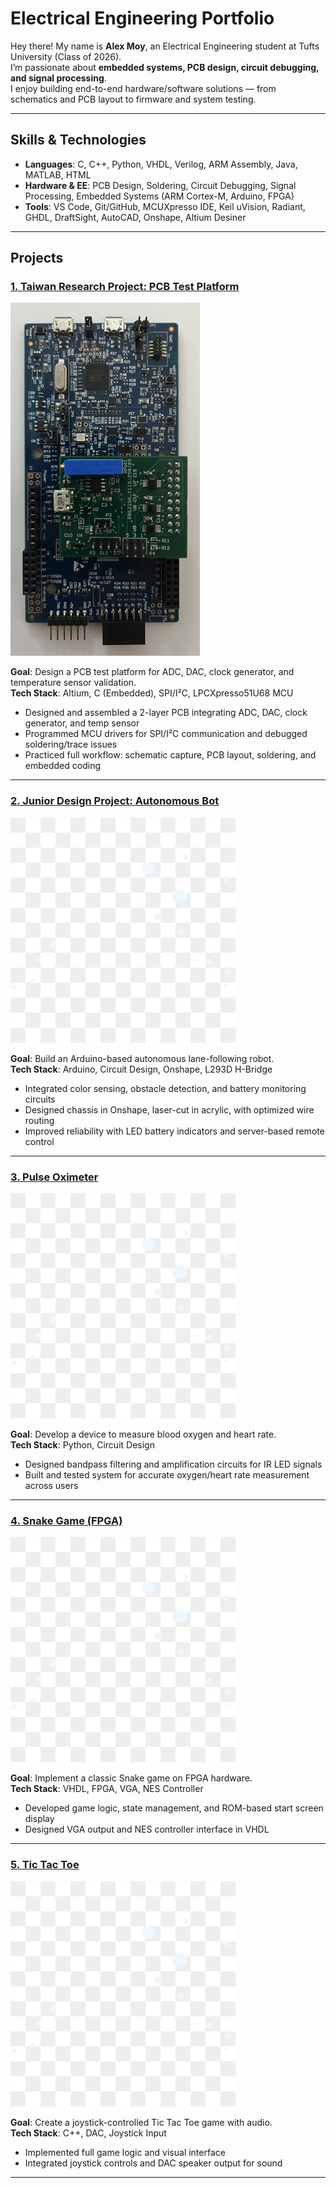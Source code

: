 # Electrical Engineering Portfolio

Hey there! My name is **Alex Moy**, an Electrical Engineering student at Tufts University (Class of 2026).  
I’m passionate about **embedded systems, PCB design, circuit debugging, and signal processing**.  
I enjoy building end-to-end hardware/software solutions — from schematics and PCB layout to firmware and system testing.

---

## Skills & Technologies

- **Languages**: C, C++, Python, VHDL, Verilog, ARM Assembly, Java, MATLAB, HTML  
- **Hardware & EE**: PCB Design, Soldering, Circuit Debugging, Signal Processing, Embedded Systems (ARM Cortex-M, Arduino, FPGA)  
- **Tools**: VS Code, Git/GitHub, MCUXpresso IDE, Keil uVision, Radiant, GHDL, DraftSight, AutoCAD, Onshape, Altium Desiner  

---

## Projects

### [1. Taiwan Research Project: PCB Test Platform](projects/taiwan.md)
![PCB + MCU](images/taiwan/taiwanproj.png)

**Goal**: Design a PCB test platform for ADC, DAC, clock generator, and temperature sensor validation.  
**Tech Stack**: Altium, C (Embedded), SPI/I²C, LPCXpresso51U68 MCU  
- Designed and assembled a 2-layer PCB integrating ADC, DAC, clock generator, and temp sensor  
- Programmed MCU drivers for SPI/I²C communication and debugged soldering/trace issues  
- Practiced full workflow: schematic capture, PCB layout, soldering, and embedded coding  

---

### [2. Junior Design Project: Autonomous Bot](projects/junior-design.md)
![Temp Photo](images/tempphoto.jpg)

**Goal**: Build an Arduino-based autonomous lane-following robot.  
**Tech Stack**: Arduino, Circuit Design, Onshape, L293D H-Bridge  
- Integrated color sensing, obstacle detection, and battery monitoring circuits  
- Designed chassis in Onshape, laser-cut in acrylic, with optimized wire routing  
- Improved reliability with LED battery indicators and server-based remote control  

---

### [3. Pulse Oximeter](projects/pulse-ox.md)
![Temp Photo](images/tempphoto.jpg)

**Goal**: Develop a device to measure blood oxygen and heart rate.  
**Tech Stack**: Python, Circuit Design  
- Designed bandpass filtering and amplification circuits for IR LED signals  
- Built and tested system for accurate oxygen/heart rate measurement across users  

---

### [4. Snake Game (FPGA)](projects/snake.md)
![Temp Photo](images/tempphoto.jpg)

**Goal**: Implement a classic Snake game on FPGA hardware.  
**Tech Stack**: VHDL, FPGA, VGA, NES Controller  
- Developed game logic, state management, and ROM-based start screen display  
- Designed VGA output and NES controller interface in VHDL  

---

### [5. Tic Tac Toe](projects/tictactoe.md)
![Temp Photo](images/tempphoto.jpg)

**Goal**: Create a joystick-controlled Tic Tac Toe game with audio.  
**Tech Stack**: C++, DAC, Joystick Input  
- Implemented full game logic and visual interface  
- Integrated joystick controls and DAC speaker output for sound  

---

